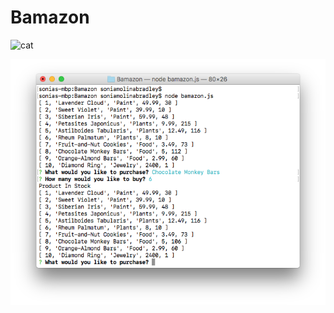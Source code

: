 # Bamazon

![cat](https://static.pexels.com/photos/126407/pexels-photo-126407.jpeg)


![Terminal](BamazonTerminal.png)

